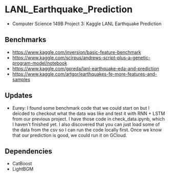 # LANL_Earthquake_Prediction
- Computer Science 149B Project 3: Kaggle LANL Earthquake Prediction <br>

## Benchmarks
- https://www.kaggle.com/inversion/basic-feature-benchmark
- https://www.kaggle.com/scirpus/andrews-script-plus-a-genetic-program-model/notebook
- https://www.kaggle.com/gpreda/lanl-earthquake-eda-and-prediction
- https://www.kaggle.com/artgor/earthquakes-fe-more-features-and-samples

## Updates
- Eurey: I found some benchmark code that we could start on but I deicded to checkout what the data was like and test it with RNN + LSTM from our previous project. I have those code in check_data.ipynb, which I haven't finished yet. I also discovered that you can just load some of the data from the csv so I can run the code locally first. Once we know that our prediction is good, we could run it on GCloud. 

## Dependencies
- CatBoost
- LightBGM